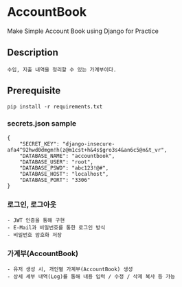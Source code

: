 # AccountBook
Make Simple Account Book using Django for Practice

## Description
    수입, 지출 내역을 정리할 수 있는 가계부이다.

## Prerequisite

```
pip install -r requirements.txt
```

### secrets.json sample
    {
        "SECRET_KEY": "django-insecure-afa4^92hwd0dmgm!h(z@m1cst+h&4s$gro3s4&an6c5@n&t_vr",
        "DATABASE_NAME": "accountbook",
        "DATABASE_USER": "root",
        "DATABASE_PSWD": "abc123!@#",
        "DATABASE_HOST": "localhost",
        "DATABASE_PORT": "3306"
    }




### 로그인, 로그아웃
    - JWT 인증을 통해 구현
    - E-Mail과 비밀번호를 통한 로그인 방식
    - 비밀번호 암호화 저장

### 가계부(AccountBook)
    - 유저 생성 시, 개인별 가계부(AccountBook) 생성
    - 상세 세부 내역(Log)를 통해 내용 입력 / 수정 / 삭제 복사 등 가능
